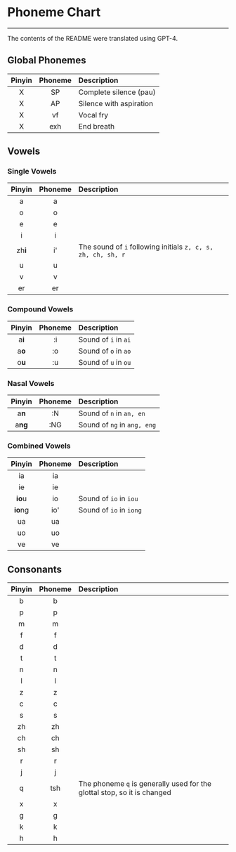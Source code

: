 # Phoneme Chart
---
The contents of the README were translated using GPT-4.

## Global Phonemes
| Pinyin | Phoneme | Description |
| :-: | :---: | :----- |
| X | SP | Complete silence (pau) |
| X | AP | Silence with aspiration |
| X | vf | Vocal fry |
| X | exh | End breath |

## Vowels
### Single Vowels
| Pinyin | Phoneme | Description |
| :-: | :---: | :----- |
| a | a | |
| o | o | |
| e | e | |
| i | i | |
| zh**i** | i' | The sound of `i` following initials `z, c, s, zh, ch, sh, r` |
| u | u | |
| v | v | |
| er | er | |
### Compound Vowels
| Pinyin | Phoneme | Description |
| :-: | :---: | :----- |
| a**i** | :i | Sound of `i` in `ai` |
| a**o** | \:o | Sound of `o` in `ao` |
| o**u** | :u | Sound of `u` in `ou` |
### Nasal Vowels
| Pinyin | Phoneme | Description |
| :-: | :---: | :----- |
| a**n** | :N | Sound of `n` in `an, en` |
| a**ng** | :NG | Sound of `ng` in `ang, eng` |
### Combined Vowels
| Pinyin | Phoneme | Description |
| :-: | :---: | :----- |
| ia | ia | |
| ie | ie | |
| **io**u | io | Sound of `io` in `iou` |
| **io**ng | io' | Sound of `io` in `iong` |
| ua | ua | |
| uo | uo | |
| ve | ve | |
## Consonants
| Pinyin | Phoneme | Description |
| :-: | :---: | :----- |
| b | b | |
| p | p | |
| m | m | |
| f | f | |
| d | d | |
| t | t | |
| n | n | |
| l | l | |
| z | z | |
| c | c | |
| s | s | |
| zh | zh | |
| ch | ch | |
| sh | sh | |
| r | r | |
| j | j | |
| q | tsh | The phoneme `q` is generally used for the glottal stop, so it is changed |
| x | x | |
| g | g | |
| k | k | |
| h | h | |
